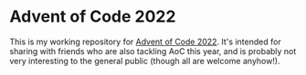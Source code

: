 # Advent of Code 2022

This is my working repository for [Advent of Code 2022](https://adventofcode.com/2022). It's intended for sharing with friends who are also tackling AoC this year, and is probably not very interesting to the general public (though all are welcome anyhow!).
